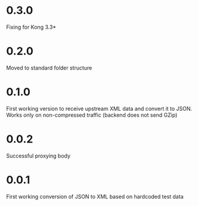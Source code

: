 # 0.3.0
Fixing for Kong 3.3*

# 0.2.0

Moved to standard folder structure

# 0.1.0

First working version to receive upstream XML data and convert it to JSON. Works only on non-compressed traffic (backend does not send GZip)

# 0.0.2
Successful proxying body

# 0.0.1
First working conversion of JSON to XML based on hardcoded test data
